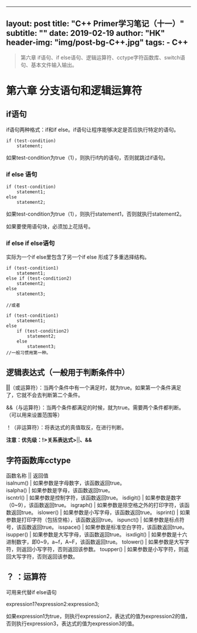  ---
layout:     post
title:      "C++ Primer学习笔记（十一）"
subtitle:   ""
date:       2019-02-19
author:     "HK"
header-img: "img/post-bg-C++.jpg"
tags:
    - C++
---

> 第六章 if语句、if else语句、逻辑运算符、cctype字符函数库、switch语句、基本文件输入输出。

# 第六章 分支语句和逻辑运算符

## if语句

if语句两种格式：if和if else。if语句让程序能够决定是否应执行特定的语句。

    if (test-condition)
        statement;

如果test-condition为true（1），则执行if内的语句，否则就跳过if语句。

### if else 语句

    if (test-condition)
        statement1;
    else
        statement2;

如果test-condition为true（1），则执行statement1，否则就执行statement2。

如果要使用语句块，必须加上花括号。

### if else if else语句

实际为一个if else里包含了另一个if else 形成了多重选择结构。

    if (test-condition1)
        statement1;
    else if (test-condition2)
        statement2;
    else
        statement3;
     
    //或者
     
    if (test-condition1)
        statement1;
    else 
        if (test-condition2)
            statement2;
        else
            statement3;
    //一般习惯用第一种。

## 逻辑表达式（一般用于判断条件中）

**||**（或运算符）：当两个条件中有一个满足时，就为true。如果第一个条件满足了，它就不会去判断第二个条件。

&&（与运算符）：当两个条件都满足的时候，就为true。需要两个条件都判断。（可以用来设置范围等）

！（非运算符）：将表达式的真值取反，在进行判断。

**注意：优先级：!>关系表达式>**||**、&&**

## 字符函数库cctype
函数名称 	|| 返回值                                                  
isalnum() 	| 如果参数是字母数字，该函数返回true。                       
isalpha() 	| 如果参数是字母，该函数返回true。                           
iscntrl() 	| 如果参数是控制字符，该函数返回true。
isdigit() 	| 如果参数是数字（0~9），该函数返回true。
isgraph() 	| 如果参数是除空格之外的打印字符，该函数返回true。
islower() 	| 如果参数是小写字母，该函数返回true。
isprint() 	| 如果参数是打印字符（包括空格），该函数返回true。
ispunct() 	| 如果参数是标点符号，该函数返回true。
isspace() 	| 如果参数是标准空白字符，该函数返回true。
isupper() 	| 如果参数是大写字母，该函数返回true。
isxdigit()  | 如果参数是十六进制数字，即0~9，a~f，A~F，该函数返回true。
tolower() 	| 如果参数是大写字符，则返回小写字符，否则返回该参数。
toupper() 	| 如果参数是小写字符，则返回大写字符，否则返回该参数。

## ？ ：运算符

可用来代替if else语句

expression1?expression2:expression3;

如果expression1为true，则执行expression2，表达式的值为expression2的值，否则执行expression3，表达式的值为expression3的值。
